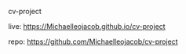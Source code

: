 cv-project

live: https://Michaelleojacob.github.io/cv-project

repo: https://github.com/Michaelleojacob/cv-project
